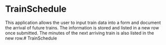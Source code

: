 # TrainSchedule
This application allows the user to input train data into a form and document the arrival of future trains. The information is stored and listed in a new row once submitted. The minutes of the next arriving train is also listed in the new row.# TrainSchedule
